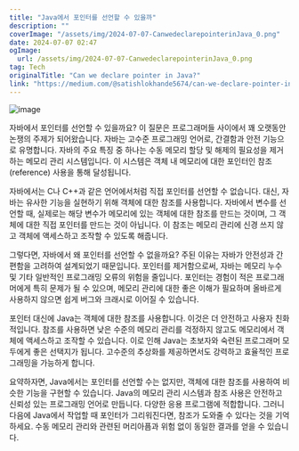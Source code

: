 ```yaml
---
title: "Java에서 포인터를 선언할 수 있을까"
description: ""
coverImage: "/assets/img/2024-07-07-CanwedeclarepointerinJava_0.png"
date: 2024-07-07 02:47
ogImage: 
  url: /assets/img/2024-07-07-CanwedeclarepointerinJava_0.png
tag: Tech
originalTitle: "Can we declare pointer in Java?"
link: "https://medium.com/@satishlokhande5674/can-we-declare-pointer-in-java-a67dfd6ff66f"
---
```



![image](/assets/img/2024-07-07-CanwedeclarepointerinJava_0.png)

자바에서 포인터를 선언할 수 있을까요? 이 질문은 프로그래머들 사이에서 꽤 오랫동안 논쟁의 주제가 되어왔습니다. 자바는 고수준 프로그래밍 언어로, 간결함과 안전 기능으로 유명합니다. 자바의 주요 특징 중 하나는 수동 메모리 할당 및 해제의 필요성을 제거하는 메모리 관리 시스템입니다. 이 시스템은 객체 내 메모리에 대한 포인터인 참조(reference) 사용을 통해 달성됩니다.

자바에서는 C나 C++과 같은 언어에서처럼 직접 포인터를 선언할 수 없습니다. 대신, 자바는 유사한 기능을 실현하기 위해 객체에 대한 참조를 사용합니다. 자바에서 변수를 선언할 때, 실제로는 해당 변수가 메모리에 있는 객체에 대한 참조를 만드는 것이며, 그 객체에 대한 직접 포인터를 만드는 것이 아닙니다. 이 참조는 메모리 관리에 신경 쓰지 않고 객체에 액세스하고 조작할 수 있도록 해줍니다.

그렇다면, 자바에서 왜 포인터를 선언할 수 없을까요? 주된 이유는 자바가 안전성과 간편함을 고려하여 설계되었기 때문입니다. 포인터를 제거함으로써, 자바는 메모리 누수 및 기타 일반적인 프로그래밍 오류의 위험을 줄입니다. 포인터는 경험이 적은 프로그래머에게 특히 문제가 될 수 있으며, 메모리 관리에 대한 좋은 이해가 필요하며 올바르게 사용하지 않으면 쉽게 버그와 크래시로 이어질 수 있습니다.

<div class="content-ad"></div>

포인터 대신에 Java는 객체에 대한 참조를 사용합니다. 이것은 더 안전하고 사용자 친화적입니다. 참조를 사용하면 낮은 수준의 메모리 관리를 걱정하지 않고도 메모리에서 객체에 액세스하고 조작할 수 있습니다. 이로 인해 Java는 초보자와 숙련된 프로그래머 모두에게 좋은 선택지가 됩니다. 고수준의 추상화를 제공하면서도 강력하고 효율적인 프로그래밍을 가능하게 합니다.

요약하자면, Java에서는 포인터를 선언할 수는 없지만, 객체에 대한 참조를 사용하여 비슷한 기능을 구현할 수 있습니다. Java의 메모리 관리 시스템과 참조 사용은 안전하고 신뢰성 있는 프로그래밍 언어로 만듭니다. 다양한 응용 프로그램에 적합합니다. 그러니 다음에 Java에서 작업할 때 포인터가 그리워진다면, 참조가 도와줄 수 있다는 것을 기억하세요. 수동 메모리 관리와 관련된 머리아픔과 위험 없이 동일한 결과를 얻을 수 있습니다.